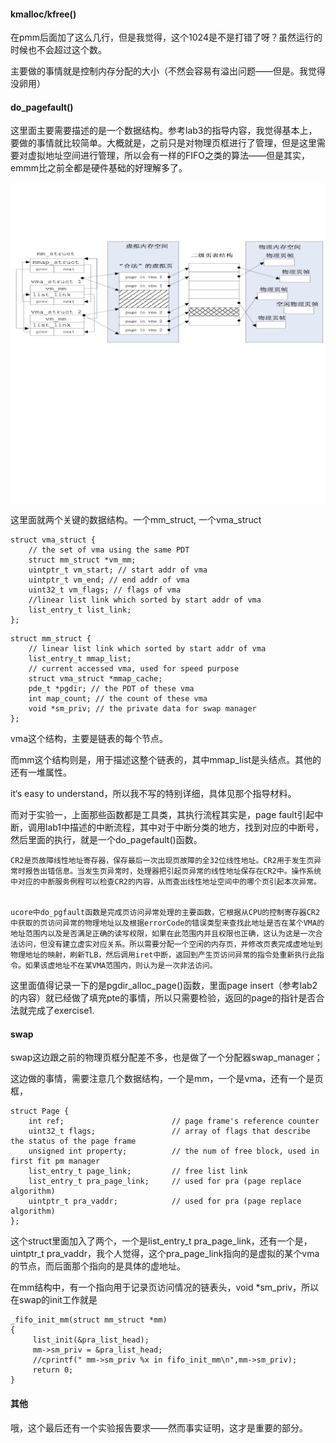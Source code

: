 #### kmalloc/kfree()

在pmm后面加了这么几行，但是我觉得，这个1024是不是打错了呀？虽然运行的时候也不会超过这个数。

主要做的事情就是控制内存分配的大小（不然会容易有溢出问题——但是。我觉得没卵用）

#### do_pagefault()

这里面主要需要描述的是一个数据结构。参考lab3的指导内容，我觉得基本上，要做的事情就比较简单。大概就是，之前只是对物理页框进行了管理，但是这里需要对虚拟地址空间进行管理，所以会有一样的FIFO之类的算法——但是其实，emmm比之前全都是硬件基础的好理解多了。

![页错误数据结构](.\页错误数据结构.png)

这里面就两个关键的数据结构。一个mm_struct, 一个vma_struct 

```
struct vma_struct {
    // the set of vma using the same PDT
    struct mm_struct *vm_mm;
    uintptr_t vm_start; // start addr of vma
    uintptr_t vm_end; // end addr of vma
    uint32_t vm_flags; // flags of vma
    //linear list link which sorted by start addr of vma
    list_entry_t list_link;
};
```

```
struct mm_struct {
    // linear list link which sorted by start addr of vma
    list_entry_t mmap_list;
    // current accessed vma, used for speed purpose
    struct vma_struct *mmap_cache;
    pde_t *pgdir; // the PDT of these vma
    int map_count; // the count of these vma
    void *sm_priv; // the private data for swap manager
};
```

vma这个结构，主要是链表的每个节点。

而mm这个结构则是，用于描述这整个链表的，其中mmap_list是头结点。其他的还有一堆属性。

it‘s easy to understand，所以我不写的特别详细，具体见那个指导材料。

而对于实验一，上面那些函数都是工具类，其执行流程其实是，page fault引起中断，调用lab1中描述的中断流程，其中对于中断分类的地方，找到对应的中断号，然后里面的执行，就是一个do_pagefault()函数。

```
CR2是页故障线性地址寄存器，保存最后一次出现页故障的全32位线性地址。CR2用于发生页异常时报告出错信息。当发生页异常时，处理器把引起页异常的线性地址保存在CR2中。操作系统中对应的中断服务例程可以检查CR2的内容，从而查出线性地址空间中的哪个页引起本次异常。


ucore中do_pgfault函数是完成页访问异常处理的主要函数，它根据从CPU的控制寄存器CR2中获取的页访问异常的物理地址以及根据errorCode的错误类型来查找此地址是否在某个VMA的地址范围内以及是否满足正确的读写权限，如果在此范围内并且权限也正确，这认为这是一次合法访问，但没有建立虚实对应关系。所以需要分配一个空闲的内存页，并修改页表完成虚地址到物理地址的映射，刷新TLB，然后调用iret中断，返回到产生页访问异常的指令处重新执行此指令。如果该虚地址不在某VMA范围内，则认为是一次非法访问。
```

这里面值得记录一下的是pgdir_alloc_page()函数，里面page insert（参考lab2的内容）就已经做了填充pte的事情，所以只需要检验，返回的page的指针是否合法就完成了exercise1.

#### swap

swap这边跟之前的物理页框分配差不多，也是做了一个分配器swap_manager；

这边做的事情，需要注意几个数据结构，一个是mm，一个是vma，还有一个是页框，

```
struct Page {
    int ref;                        // page frame's reference counter
    uint32_t flags;                 // array of flags that describe the status of the page frame
    unsigned int property;          // the num of free block, used in first fit pm manager
    list_entry_t page_link;         // free list link
    list_entry_t pra_page_link;     // used for pra (page replace algorithm)
    uintptr_t pra_vaddr;            // used for pra (page replace algorithm)
};
```

这个struct里面加入了两个，一个是list_entry_t pra_page_link，还有一个是，uintptr_t pra_vaddr，我个人觉得，这个pra_page_link指向的是虚拟的某个vma的节点，而后面那个指向的是具体的虚地址。

在mm结构中，有一个指向用于记录页访问情况的链表头，void *sm_priv，所以在swap的init工作就是

```
_fifo_init_mm(struct mm_struct *mm)
{     
     list_init(&pra_list_head);
     mm->sm_priv = &pra_list_head;
     //cprintf(" mm->sm_priv %x in fifo_init_mm\n",mm->sm_priv);
     return 0;
}
```

#### 其他

哦，这个最后还有一个实验报告要求——然而事实证明，这才是重要的部分。




